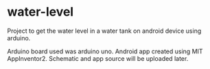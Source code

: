 # water-level
Project to get the water level in a water tank on android device using arduino.

Arduino board used was arduino uno.
Android app created using MIT AppInventor2.
Schematic and app source will be uploaded later.
